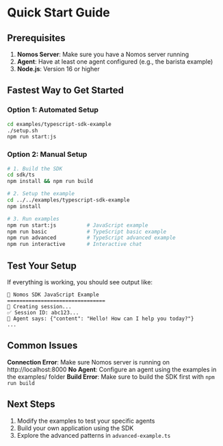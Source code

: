 # Quick Start Guide

## Prerequisites
1. **Nomos Server**: Make sure you have a Nomos server running
2. **Agent**: Have at least one agent configured (e.g., the barista example)
3. **Node.js**: Version 16 or higher

## Fastest Way to Get Started

### Option 1: Automated Setup
```bash
cd examples/typescript-sdk-example
./setup.sh
npm run start:js
```

### Option 2: Manual Setup
```bash
# 1. Build the SDK
cd sdk/ts
npm install && npm run build

# 2. Setup the example
cd ../../examples/typescript-sdk-example
npm install

# 3. Run examples
npm run start:js          # JavaScript example
npm run basic             # TypeScript basic example
npm run advanced          # TypeScript advanced example
npm run interactive       # Interactive chat
```

## Test Your Setup

If everything is working, you should see output like:
```
🚀 Nomos SDK JavaScript Example
================================
📝 Creating session...
✅ Session ID: abc123...
🤖 Agent says: {"content": "Hello! How can I help you today?"}
...
```

## Common Issues

**Connection Error**: Make sure Nomos server is running on http://localhost:8000
**No Agent**: Configure an agent using the examples in the examples/ folder
**Build Error**: Make sure to build the SDK first with `npm run build`

## Next Steps

1. Modify the examples to test your specific agents
2. Build your own application using the SDK
3. Explore the advanced patterns in `advanced-example.ts`
